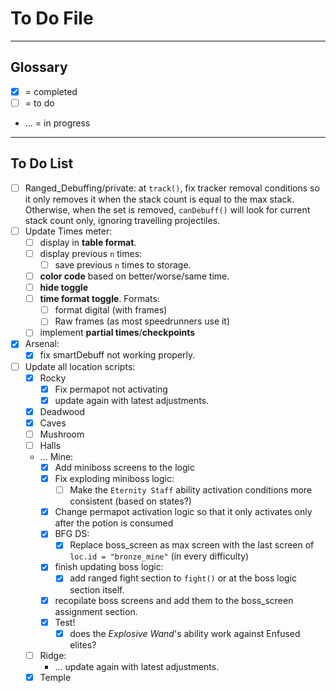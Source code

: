 # To Do File

---

## Glossary

- [x] = completed
- [ ] = to do
- ... = in progress

---

## To Do List

- [ ] Ranged_Debuffing/private: at `track()`, fix tracker removal conditions so it only removes it when the stack count is equal to the max stack. Otherwise, when the set is removed, `canDebuff()` will look for current stack count only, ignoring travelling projectiles.
- [ ] Update Times meter:
  - [ ] display in **table format**.
  - [ ] display previous `n` times:
    - [ ] save previous `n` times to storage.
  - [ ] **color code** based on better/worse/same time.
  - [ ] **hide toggle**
  - [ ] **time format toggle**. Formats:
    - [ ] format digital (with frames)
    - [ ] Raw frames (as most speedrunners use it)
  - [ ] implement **partial times**/**checkpoints**

- [x] Arsenal:
  - [x] fix smartDebuff not working properly.

- [ ] Update all location scripts:
  - [x] Rocky
    - [x] Fix permapot not activating
    - [x] update again with latest adjustments.
  - [x] Deadwood
  - [x] Caves
  - [ ] Mushroom
  - [ ] Halls
  - ... Mine:
    - [x] Add miniboss screens to the logic
    - [x] Fix exploding miniboss logic:
      - [ ] Make the `Eternity Staff` ability activation conditions more consistent (based on states?)
    - [x] Change permapot activation logic so that it only activates only after the potion is consumed
    - [x] BFG DS:
      - [x] Replace boss_screen as max screen with the last screen of `loc.id = "bronze_mine"` (in every difficulty)
    - [x] finish updating boss logic:
      - [x] add ranged fight section to `fight()` or at the boss logic section itself.
    - [x] recopilate boss screens and add them to the boss_screen assignment section.
    - [x] Test!
      - [x] does the *Explosive Wand*'s ability work against Enfused elites?
  - [ ] Ridge:
    - ... update again with latest adjustments.
  - [x] Temple
